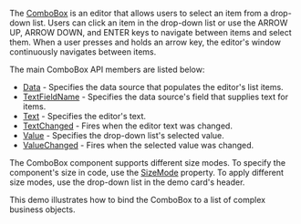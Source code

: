 The [ComboBox](https://docs.devexpress.com/Blazor/DevExpress.Blazor.DxComboBox-2) is an editor that allows users to select an item from a drop-down list. Users can click an item in the drop-down list or use the ARROW UP, ARROW DOWN, and ENTER keys to navigate between items and select them. When a user presses and holds an arrow key, the editor's window continuously navigates between items.

The main ComboBox API members are listed below:

*   [Data](https://docs.devexpress.com/Blazor/DevExpress.Blazor.DxComboBox-2.Data) - Specifies the data source that populates the editor's list items.
*   [TextFieldName](https://docs.devexpress.com/Blazor/DevExpress.Blazor.DxComboBox-2.TextFieldName) - Specifies the data source's field that supplies text for items.
*   [Text](https://docs.devexpress.com/Blazor/DevExpress.Blazor.DxComboBox-2.Text) - Specifies the editor's text.
*   [TextChanged](https://docs.devexpress.com/Blazor/DevExpress.Blazor.DxComboBox-2.TextChanged) - Fires when the editor text was changed.
*   [Value](https://docs.devexpress.com/Blazor/DevExpress.Blazor.DxComboBox-2.Value) - Specifies the drop-down list's selected value.
*   [ValueChanged](https://docs.devexpress.com/Blazor/DevExpress.Blazor.DxComboBox-2.ValueChanged) - Fires when the selected value was changed.

The ComboBox component supports different size modes. To specify the component's size in code, use the [SizeMode](https://docs.devexpress.com/Blazor/DevExpress.Blazor.Base.DxResizableEditorBase-2.SizeMode) property. To apply different size modes, use the drop-down list in the demo card's header.

This demo illustrates how to bind the ComboBox to a list of complex business objects.

